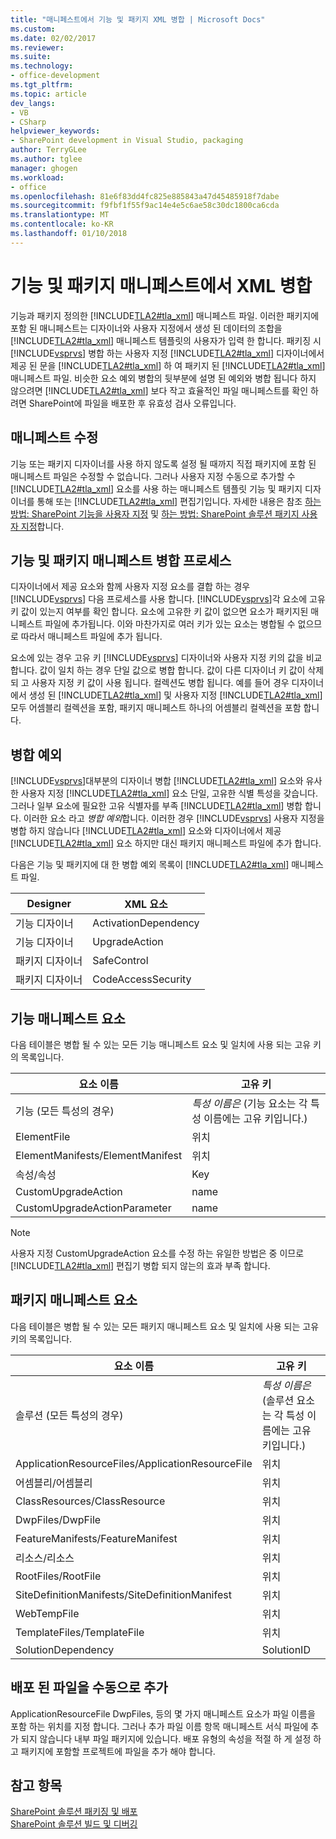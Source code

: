 ```yaml
---
title: "매니페스트에서 기능 및 패키지 XML 병합 | Microsoft Docs"
ms.custom: 
ms.date: 02/02/2017
ms.reviewer: 
ms.suite: 
ms.technology:
- office-development
ms.tgt_pltfrm: 
ms.topic: article
dev_langs:
- VB
- CSharp
helpviewer_keywords:
- SharePoint development in Visual Studio, packaging
author: TerryGLee
ms.author: tglee
manager: ghogen
ms.workload:
- office
ms.openlocfilehash: 81e6f83dd4fc825e885843a47d45485918f7dabe
ms.sourcegitcommit: f9fbf1f55f9ac14e4e5c6ae58c30dc1800ca6cda
ms.translationtype: MT
ms.contentlocale: ko-KR
ms.lasthandoff: 01/10/2018
---
```

# <a name="merging-xml-in-feature-and-package-manifests"></a>기능 및 패키지 매니페스트에서 XML 병합
  기능과 패키지 정의한 [!INCLUDE[TLA2#tla_xml](../sharepoint/includes/tla2sharptla-xml-md.md)] 매니페스트 파일. 이러한 패키지에 포함 된 매니페스트는 디자이너와 사용자 지정에서 생성 된 데이터의 조합을 [!INCLUDE[TLA2#tla_xml](../sharepoint/includes/tla2sharptla-xml-md.md)] 매니페스트 템플릿의 사용자가 입력 한 합니다. 패키징 시 [!INCLUDE[vsprvs](../sharepoint/includes/vsprvs-md.md)] 병합 하는 사용자 지정 [!INCLUDE[TLA2#tla_xml](../sharepoint/includes/tla2sharptla-xml-md.md)] 디자이너에서 제공 된 문을 [!INCLUDE[TLA2#tla_xml](../sharepoint/includes/tla2sharptla-xml-md.md)] 하 여 패키지 된 [!INCLUDE[TLA2#tla_xml](../sharepoint/includes/tla2sharptla-xml-md.md)] 매니페스트 파일. 비슷한 요소 예외 병합의 뒷부분에 설명 된 예외와 병합 됩니다 하지 않으려면 [!INCLUDE[TLA2#tla_xml](../sharepoint/includes/tla2sharptla-xml-md.md)] 보다 작고 효율적인 파일 매니페스트를 확인 하려면 SharePoint에 파일을 배포한 후 유효성 검사 오류입니다.  
  
## <a name="modifying-the-manifests"></a>매니페스트 수정  
 기능 또는 패키지 디자이너를 사용 하지 않도록 설정 될 때까지 직접 패키지에 포함 된 매니페스트 파일은 수정할 수 없습니다. 그러나 사용자 지정 수동으로 추가할 수 [!INCLUDE[TLA2#tla_xml](../sharepoint/includes/tla2sharptla-xml-md.md)] 요소를 사용 하는 매니페스트 템플릿 기능 및 패키지 디자이너를 통해 또는 [!INCLUDE[TLA2#tla_xml](../sharepoint/includes/tla2sharptla-xml-md.md)] 편집기입니다. 자세한 내용은 참조 [하는 방법: SharePoint 기능을 사용자 지정](../sharepoint/how-to-customize-a-sharepoint-feature.md) 및 [하는 방법: SharePoint 솔루션 패키지 사용자 지정](../sharepoint/how-to-customize-a-sharepoint-solution-package.md)합니다.  
  
## <a name="feature-and-package-manifest-merge-process"></a>기능 및 패키지 매니페스트 병합 프로세스  
 디자이너에서 제공 요소와 함께 사용자 지정 요소를 결합 하는 경우 [!INCLUDE[vsprvs](../sharepoint/includes/vsprvs-md.md)] 다음 프로세스를 사용 합니다. [!INCLUDE[vsprvs](../sharepoint/includes/vsprvs-md.md)]각 요소에 고유 키 값이 있는지 여부를 확인 합니다. 요소에 고유한 키 값이 없으면 요소가 패키지된 매니페스트 파일에 추가됩니다. 이와 마찬가지로 여러 키가 있는 요소는 병합될 수 없으므로 따라서 매니페스트 파일에 추가 됩니다.  
  
 요소에 있는 경우 고유 키 [!INCLUDE[vsprvs](../sharepoint/includes/vsprvs-md.md)] 디자이너와 사용자 지정 키의 값을 비교 합니다. 값이 일치 하는 경우 단일 값으로 병합 합니다. 값이 다른 디자이너 키 값이 삭제 되 고 사용자 지정 키 값이 사용 됩니다. 컬렉션도 병합 됩니다. 예를 들어 경우 디자이너에서 생성 된 [!INCLUDE[TLA2#tla_xml](../sharepoint/includes/tla2sharptla-xml-md.md)] 및 사용자 지정 [!INCLUDE[TLA2#tla_xml](../sharepoint/includes/tla2sharptla-xml-md.md)] 모두 어셈블리 컬렉션을 포함, 패키지 매니페스트 하나의 어셈블리 컬렉션을 포함 합니다.  
  
## <a name="merge-exceptions"></a>병합 예외  
 [!INCLUDE[vsprvs](../sharepoint/includes/vsprvs-md.md)]대부분의 디자이너 병합 [!INCLUDE[TLA2#tla_xml](../sharepoint/includes/tla2sharptla-xml-md.md)] 요소와 유사한 사용자 지정 [!INCLUDE[TLA2#tla_xml](../sharepoint/includes/tla2sharptla-xml-md.md)] 요소 단일, 고유한 식별 특성을 갖습니다. 그러나 일부 요소에 필요한 고유 식별자를 부족 [!INCLUDE[TLA2#tla_xml](../sharepoint/includes/tla2sharptla-xml-md.md)] 병합 합니다. 이러한 요소 라고 *병합 예외*합니다. 이러한 경우 [!INCLUDE[vsprvs](../sharepoint/includes/vsprvs-md.md)] 사용자 지정을 병합 하지 않습니다 [!INCLUDE[TLA2#tla_xml](../sharepoint/includes/tla2sharptla-xml-md.md)] 요소와 디자이너에서 제공 [!INCLUDE[TLA2#tla_xml](../sharepoint/includes/tla2sharptla-xml-md.md)] 요소 하지만 대신 패키지 매니페스트 파일에 추가 합니다.  
  
 다음은 기능 및 패키지에 대 한 병합 예외 목록이 [!INCLUDE[TLA2#tla_xml](../sharepoint/includes/tla2sharptla-xml-md.md)] 매니페스트 파일.  
  
|Designer|XML 요소|  
|--------------|-----------------|  
|기능 디자이너|ActivationDependency|  
|기능 디자이너|UpgradeAction|  
|패키지 디자이너|SafeControl|  
|패키지 디자이너|CodeAccessSecurity|  
  
## <a name="feature-manifest-elements"></a>기능 매니페스트 요소  
 다음 테이블은 병합 될 수 있는 모든 기능 매니페스트 요소 및 일치에 사용 되는 고유 키의 목록입니다.  
  
|요소 이름|고유 키|  
|------------------|----------------|  
|기능 (모든 특성의 경우)|*특성 이름은* (기능 요소는 각 특성 이름에는 고유 키입니다.)|  
|ElementFile|위치|  
|ElementManifests/ElementManifest|위치|  
|속성/속성|Key|  
|CustomUpgradeAction|name|  
|CustomUpgradeActionParameter|name|  
  
> [!NOTE]  
>  사용자 지정 CustomUpgradeAction 요소를 수정 하는 유일한 방법은 중 이므로 [!INCLUDE[TLA2#tla_xml](../sharepoint/includes/tla2sharptla-xml-md.md)] 편집기 병합 되지 않는의 효과 부족 합니다.  
  
## <a name="package-manifest-elements"></a>패키지 매니페스트 요소  
 다음 테이블은 병합 될 수 있는 모든 패키지 매니페스트 요소 및 일치에 사용 되는 고유 키의 목록입니다.  
  
|요소 이름|고유 키|  
|------------------|----------------|  
|솔루션 (모든 특성의 경우)|*특성 이름은* (솔루션 요소는 각 특성 이름에는 고유 키입니다.)|  
|ApplicationResourceFiles/ApplicationResourceFile|위치|  
|어셈블리/어셈블리|위치|  
|ClassResources/ClassResource|위치|  
|DwpFiles/DwpFile|위치|  
|FeatureManifests/FeatureManifest|위치|  
|리소스/리소스|위치|  
|RootFiles/RootFile|위치|  
|SiteDefinitionManifests/SiteDefinitionManifest|위치|  
|WebTempFile|위치|  
|TemplateFiles/TemplateFile|위치|  
|SolutionDependency|SolutionID|  
  
## <a name="manually-add-deployed-files"></a>배포 된 파일을 수동으로 추가  
 ApplicationResourceFile DwpFiles, 등의 몇 가지 매니페스트 요소가 파일 이름을 포함 하는 위치를 지정 합니다. 그러나 추가 파일 이름 항목 매니페스트 서식 파일에 추가 되지 않습니다 내부 파일 패키지에 있습니다. 배포 유형의 속성을 적절 하 게 설정 하 고 패키지에 포함할 프로젝트에 파일을 추가 해야 합니다.  
  
## <a name="see-also"></a>참고 항목  
 [SharePoint 솔루션 패키징 및 배포](../sharepoint/packaging-and-deploying-sharepoint-solutions.md)   
 [SharePoint 솔루션 빌드 및 디버깅](../sharepoint/building-and-debugging-sharepoint-solutions.md)  
  
  